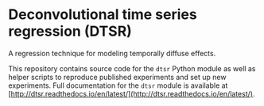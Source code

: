 # Deconvolutional time series regression (DTSR)
A regression technique for modeling temporally diffuse effects.

This repository contains source code for the `dtsr` Python module as well as helper scripts to reproduce published
experiments and set up new experiments.
Full documentation for the `dtsr` module is available at [http://dtsr.readthedocs.io/en/latest/](http://dtsr.readthedocs.io/en/latest/).
